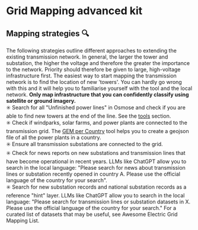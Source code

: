 # **Grid Mapping advanced kit**
## Mapping strategies :mag:
The following strategies outline different approaches to extending the existing transmission network. In general, the larger the tower and substation, the higher the voltage and therefore the greater the importance to the network. Priority should therefore be given to large, high-voltage infrastructure first. The easiest way to start mapping the transmission network is to find the location of new 'towers'. You can hardly go wrong with this and it will help you to familiarise yourself with the tool and the local network. **Only map infrastructure that you can confidently classify using satellite or ground imagery.** <br>
:eight_spoked_asterisk: Search for all "Unfinished power lines" in Osmose and check if you are able to find new towers at the end of the line. See the [tools](https://andreashd11.github.io/Grid-mappers/tools/) section. <br>
:eight_spoked_asterisk: Check if windparks, solar farms, and power plants are connected to the transmission grid.  The [GEM per Country](https://andreashd11.github.io/Grid-mappers/tools/) tool helps you to create a geojson file of all the power plants in a country.<br>
:eight_spoked_asterisk: Ensure all transmission substations are connected to the grid. <br>
:eight_spoked_asterisk: Check for news reports on new substations and transmission lines that have become operational in recent years. LLMs like ChatGPT allow you to search in the local language: "Please search for news about transmission lines or substation recently opened in country A. Please use the official language of the country for your search". <br>
:eight_spoked_asterisk: Search for new substation records and national substation records as a reference "hint" layer. LLMs like ChatGPT allow you to search in the local language: "Please search for transmission lines or substation datasets in X. Please use the official language of the country for your search." For a curated list of datasets that may be useful, see Awesome Electric Grid Mapping List.

